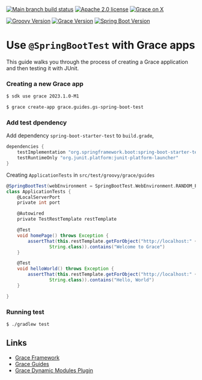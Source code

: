 [![Main branch build status](https://github.com/grace-guides/gs-spring-boot-test/workflows/Grace%20CI/badge.svg?style=flat)](https://github.com/grace-guides/gs-spring-boot-test/actions?query=workflow%3A%Grace+CI%22)
[![Apache 2.0 license](https://img.shields.io/badge/License-APACHE%202.0-green.svg?logo=APACHE&style=flat)](https://opensource.org/licenses/Apache-2.0)
[![Grace on X](https://img.shields.io/twitter/follow/graceframework?style=social)](https://twitter.com/graceframework)

[![Groovy Version](https://img.shields.io/badge/Groovy-4.0.23-blue?style=flat&color=4298b8)](https://groovy-lang.org/releasenotes/groovy-4.0.html)
[![Grace Version](https://img.shields.io/badge/Grace-2023.1.0-blue?style=flat&color=f49b06)](https://github.com/graceframework/grace-framework/releases/tag/v2023.1.0-M1)
[![Spring Boot Version](https://img.shields.io/badge/Spring_Boot-3.1.12-blue?style=flat&color=6db33f)](https://github.com/spring-projects/spring-boot/releases)

# Use `@SpringBootTest` with Grace apps

This guide walks you through the process of creating a Grace application and then testing it with JUnit.

### Creating a new Grace app

```bash
$ sdk use grace 2023.1.0-M1

$ grace create-app grace.guides.gs-spring-boot-test
```

### Add test dpendency

Add dependency `spring-boot-starter-test` to `build.grade`,

```gradle
dependencies {
    testImplementation "org.springframework.boot:spring-boot-starter-test"
    testRuntimeOnly "org.junit.platform:junit-platform-launcher"
}
```

Creating `ApplicationTests` in `src/test/groovy/grace/guides`

```groovy
@SpringBootTest(webEnvironment = SpringBootTest.WebEnvironment.RANDOM_PORT)
class ApplicationTests {
    @LocalServerPort
    private int port

    @Autowired
    private TestRestTemplate restTemplate

    @Test
    void homePage() throws Exception {
        assertThat(this.restTemplate.getForObject("http://localhost:" + port + "/",
                String.class)).contains("Welcome to Grace")
    }

    @Test
    void helloWorld() throws Exception {
        assertThat(this.restTemplate.getForObject("http://localhost:" + port + "/hello",
                String.class)).contains("Hello, World")
    }

}
```

### Running test

```bash
$ ./gradlew test
```


## Links

- [Grace Framework](https://github.com/graceframework/grace-framework)
- [Grace Guides](https://github.com/grace-guides)
- [Grace Dynamic Modules Plugin](https://github.com/grace-plugins/grace-dynamic-modules)
